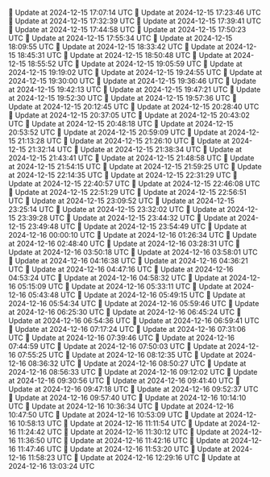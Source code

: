 🔄 Update at 2024-12-15 17:07:14 UTC
🔄 Update at 2024-12-15 17:23:46 UTC
🔄 Update at 2024-12-15 17:32:39 UTC
🔄 Update at 2024-12-15 17:39:41 UTC
🔄 Update at 2024-12-15 17:44:58 UTC
🔄 Update at 2024-12-15 17:50:23 UTC
🔄 Update at 2024-12-15 17:55:34 UTC
🔄 Update at 2024-12-15 18:09:55 UTC
🔄 Update at 2024-12-15 18:33:42 UTC
🔄 Update at 2024-12-15 18:45:31 UTC
🔄 Update at 2024-12-15 18:50:48 UTC
🔄 Update at 2024-12-15 18:55:52 UTC
🔄 Update at 2024-12-15 19:05:59 UTC
🔄 Update at 2024-12-15 19:19:02 UTC
🔄 Update at 2024-12-15 19:24:55 UTC
🔄 Update at 2024-12-15 19:30:00 UTC
🔄 Update at 2024-12-15 19:36:46 UTC
🔄 Update at 2024-12-15 19:42:13 UTC
🔄 Update at 2024-12-15 19:47:21 UTC
🔄 Update at 2024-12-15 19:52:30 UTC
🔄 Update at 2024-12-15 19:57:36 UTC
🔄 Update at 2024-12-15 20:12:45 UTC
🔄 Update at 2024-12-15 20:28:40 UTC
🔄 Update at 2024-12-15 20:37:05 UTC
🔄 Update at 2024-12-15 20:43:02 UTC
🔄 Update at 2024-12-15 20:48:18 UTC
🔄 Update at 2024-12-15 20:53:52 UTC
🔄 Update at 2024-12-15 20:59:09 UTC
🔄 Update at 2024-12-15 21:13:28 UTC
🔄 Update at 2024-12-15 21:26:10 UTC
🔄 Update at 2024-12-15 21:32:14 UTC
🔄 Update at 2024-12-15 21:38:34 UTC
🔄 Update at 2024-12-15 21:43:41 UTC
🔄 Update at 2024-12-15 21:48:58 UTC
🔄 Update at 2024-12-15 21:54:15 UTC
🔄 Update at 2024-12-15 21:59:25 UTC
🔄 Update at 2024-12-15 22:14:35 UTC
🔄 Update at 2024-12-15 22:31:29 UTC
🔄 Update at 2024-12-15 22:40:57 UTC
🔄 Update at 2024-12-15 22:46:08 UTC
🔄 Update at 2024-12-15 22:51:29 UTC
🔄 Update at 2024-12-15 22:56:51 UTC
🔄 Update at 2024-12-15 23:09:52 UTC
🔄 Update at 2024-12-15 23:25:14 UTC
🔄 Update at 2024-12-15 23:32:02 UTC
🔄 Update at 2024-12-15 23:39:28 UTC
🔄 Update at 2024-12-15 23:44:32 UTC
🔄 Update at 2024-12-15 23:49:48 UTC
🔄 Update at 2024-12-15 23:54:49 UTC
🔄 Update at 2024-12-16 00:00:10 UTC
🔄 Update at 2024-12-16 01:26:34 UTC
🔄 Update at 2024-12-16 02:48:40 UTC
🔄 Update at 2024-12-16 03:28:31 UTC
🔄 Update at 2024-12-16 03:50:18 UTC
🔄 Update at 2024-12-16 03:58:01 UTC
🔄 Update at 2024-12-16 04:16:38 UTC
🔄 Update at 2024-12-16 04:36:21 UTC
🔄 Update at 2024-12-16 04:47:16 UTC
🔄 Update at 2024-12-16 04:53:24 UTC
🔄 Update at 2024-12-16 04:58:32 UTC
🔄 Update at 2024-12-16 05:15:09 UTC
🔄 Update at 2024-12-16 05:33:11 UTC
🔄 Update at 2024-12-16 05:43:48 UTC
🔄 Update at 2024-12-16 05:49:15 UTC
🔄 Update at 2024-12-16 05:54:34 UTC
🔄 Update at 2024-12-16 05:59:46 UTC
🔄 Update at 2024-12-16 06:25:30 UTC
🔄 Update at 2024-12-16 06:45:24 UTC
🔄 Update at 2024-12-16 06:54:36 UTC
🔄 Update at 2024-12-16 06:59:41 UTC
🔄 Update at 2024-12-16 07:17:24 UTC
🔄 Update at 2024-12-16 07:31:06 UTC
🔄 Update at 2024-12-16 07:39:46 UTC
🔄 Update at 2024-12-16 07:44:59 UTC
🔄 Update at 2024-12-16 07:50:03 UTC
🔄 Update at 2024-12-16 07:55:25 UTC
🔄 Update at 2024-12-16 08:12:35 UTC
🔄 Update at 2024-12-16 08:36:32 UTC
🔄 Update at 2024-12-16 08:50:27 UTC
🔄 Update at 2024-12-16 08:56:33 UTC
🔄 Update at 2024-12-16 09:12:02 UTC
🔄 Update at 2024-12-16 09:30:56 UTC
🔄 Update at 2024-12-16 09:41:40 UTC
🔄 Update at 2024-12-16 09:47:18 UTC
🔄 Update at 2024-12-16 09:52:37 UTC
🔄 Update at 2024-12-16 09:57:40 UTC
🔄 Update at 2024-12-16 10:14:10 UTC
🔄 Update at 2024-12-16 10:36:34 UTC
🔄 Update at 2024-12-16 10:47:50 UTC
🔄 Update at 2024-12-16 10:53:09 UTC
🔄 Update at 2024-12-16 10:58:13 UTC
🔄 Update at 2024-12-16 11:11:54 UTC
🔄 Update at 2024-12-16 11:24:42 UTC
🔄 Update at 2024-12-16 11:30:12 UTC
🔄 Update at 2024-12-16 11:36:50 UTC
🔄 Update at 2024-12-16 11:42:16 UTC
🔄 Update at 2024-12-16 11:47:46 UTC
🔄 Update at 2024-12-16 11:53:20 UTC
🔄 Update at 2024-12-16 11:58:23 UTC
🔄 Update at 2024-12-16 12:29:16 UTC
🔄 Update at 2024-12-16 13:03:24 UTC
